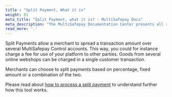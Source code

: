```yaml
---
title : "Split Payment, What it is"
weight: 81
meta_title: "Split Payment, what it is? - MultiSafepay Docs"
meta_description: "The MultiSafepay Documentation Center presents all relevant information about our Plugins and API. You can also find support pages for payment methods, tools and general questions as well as the contact details of our Support and Integration Teams."
read_more: '.'
---
```


Split Payments allow a merchant to spread a transaction amount over several MultiSafepay Control accounts. This way, you could for instance charge a fee for use of your platform to other parties. Goods from several online webshops can be charged in a single customer transaction. 

Merchants can choose to split payments based on percentage, fixed amount or a combination of the two. 

Please read about [how to process a split payment](/tools/split-payments/how-do-i-get-split-payments) to understand further how this tool works.